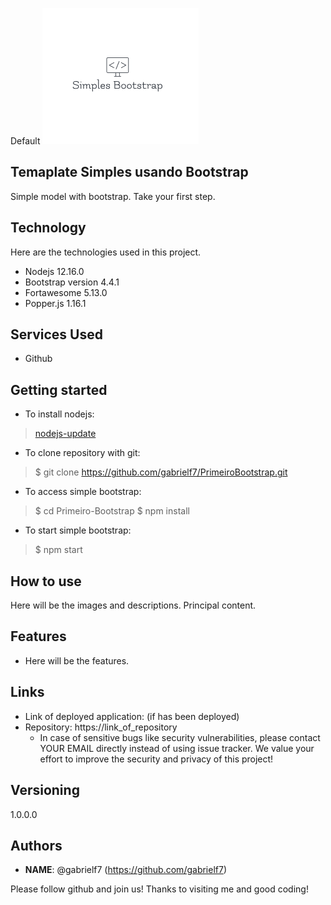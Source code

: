 Default
![Logo of the project](https://github.com/gabrielf7/PrimeiroBootstrap/blob/master/Simples-Bootstrap-Design.png)

## Temaplate Simples usando Bootstrap

Simple model with bootstrap. Take your first step.


## Technology 

Here are the technologies used in this project.

* Nodejs 12.16.0
* Bootstrap version  4.4.1
* Fortawesome 5.13.0
* Popper.js 1.16.1


## Services Used

* Github



## Getting started

* To install nodejs:
>    [nodejs-update](https://nodejs.org/en/download/)
* To clone repository with git:
>    $ git clone https://github.com/gabrielf7/PrimeiroBootstrap.git
* To access simple bootstrap:
>    $ cd Primeiro-Bootstrap
>    $ npm install
* To start simple bootstrap:
>    $ npm start


## How to use

Here will be the images and descriptions. Principal content.


## Features

  - Here will be the features.


## Links

  - Link of deployed application: (if has been deployed)
  - Repository: https://link_of_repository
    - In case of sensitive bugs like security vulnerabilities, please contact
      YOUR EMAIL directly instead of using issue tracker. We value your effort
      to improve the security and privacy of this project!


## Versioning

1.0.0.0


## Authors

* **NAME**: @gabrielf7 (https://github.com/gabrielf7)


Please follow github and join us!
Thanks to visiting me and good coding!
